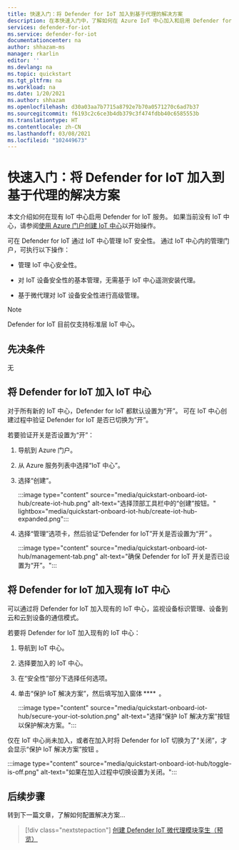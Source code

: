 ```yaml
---
title: 快速入门：将 Defender for IoT 加入到基于代理的解决方案
description: 在本快速入门中，了解如何在 Azure IoT 中心加入和启用 Defender for IoT 安全服务。
services: defender-for-iot
ms.service: defender-for-iot
documentationcenter: na
author: shhazam-ms
manager: rkarlin
editor: ''
ms.devlang: na
ms.topic: quickstart
ms.tgt_pltfrm: na
ms.workload: na
ms.date: 1/20/2021
ms.author: shhazam
ms.openlocfilehash: d30a03aa7b7715a8792e7b70a0571270c6ad7b37
ms.sourcegitcommit: f6193c2c6ce3b4db379c3f474fdbb40c6585553b
ms.translationtype: HT
ms.contentlocale: zh-CN
ms.lasthandoff: 03/08/2021
ms.locfileid: "102449673"
---
```

# <a name="quickstart-onboard-defender-for-iot-to-an-agent-based-solution"></a>快速入门：将 Defender for IoT 加入到基于代理的解决方案

本文介绍如何在现有 IoT 中心启用 Defender for IoT 服务。 如果当前没有 IoT 中心，请参阅[使用 Azure 门户创建 IoT 中心](../iot-hub/iot-hub-create-through-portal.md)以开始操作。

可在 Defender for IoT 通过 IoT 中心管理 IoT 安全性。 通过 IoT 中心内的管理门户，可执行以下操作： 

- 管理 IoT 中心安全性。

- 对 IoT 设备安全性的基本管理，无需基于 IoT 中心遥测安装代理。 

- 基于微代理对 IoT 设备安全性进行高级管理。

> [!NOTE]
> Defender for IoT 目前仅支持标准层 IoT 中心。

## <a name="prerequisites"></a>先决条件

无

## <a name="onboard-defender-for-iot-to-an-iot-hub"></a>将 Defender for IoT 加入 IoT 中心

对于所有新的 IoT 中心，Defender for IoT 都默认设置为“开”。 可在 IoT 中心创建过程中验证 Defender for IoT 是否已切换为“开”。

若要验证开关是否设置为“开”：

1. 导航到 Azure 门户。

1. 从 Azure 服务列表中选择“IoT 中心”。

1. 选择“创建”。

    :::image type="content" source="media/quickstart-onboard-iot-hub/create-iot-hub.png" alt-text="选择顶部工具栏中的“创建”按钮。" lightbox="media/quickstart-onboard-iot-hub/create-iot-hub-expanded.png":::

1. 选择“管理”选项卡，然后验证“Defender for IoT”开关是否设置为“开”  。

    :::image type="content" source="media/quickstart-onboard-iot-hub/management-tab.png" alt-text="确保 Defender for IoT 开关是否已设置为“开”。":::

## <a name="onboard-defender-for-iot-to-an-existing-iot-hub"></a>将 Defender for IoT 加入现有 IoT 中心

可以通过将 Defender for IoT 加入现有的 IoT 中心，监视设备标识管理、设备到云和云到设备的通信模式。

若要将 Defender for IoT 加入现有的 IoT 中心：

1. 导航到 IoT 中心。 

1. 选择要加入的 IoT 中心。

1. 在“安全性”部分下选择任何选项。

1. 单击“保护 IoT 解决方案”，然后填写加入窗体 ****  。 

    :::image type="content" source="media/quickstart-onboard-iot-hub/secure-your-iot-solution.png" alt-text="选择“保护 IoT 解决方案”按钮以保护解决方案。":::

仅在 IoT 中心尚未加入，或者在加入时将 Defender for IoT 切换为了“关闭”，才会显示“保护 IoT 解决方案”按钮 。

:::image type="content" source="media/quickstart-onboard-iot-hub/toggle-is-off.png" alt-text="如果在加入过程中切换设置为关闭。":::

## <a name="next-steps"></a>后续步骤

转到下一篇文章，了解如何配置解决方案...

> [!div class="nextstepaction"]
> [创建 Defender IoT 微代理模块孪生（预览）](quickstart-create-micro-agent-module-twin.md)
